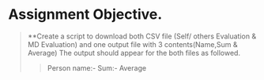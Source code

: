 #  Assignment Objective. 
> **Create a script to download both CSV file (Self/ others Evaluation & MD Evaluation) and one output file with 3 contents(Name,Sum & Average)
> The output should appear for the both files as followed.
>>Person name:-
>>Sum:-
>>Average
